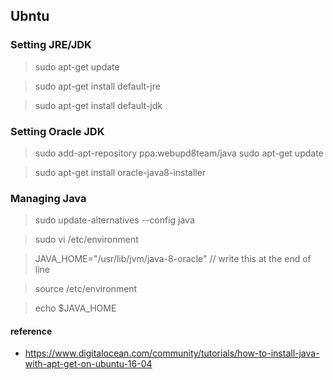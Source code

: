 ## Ubntu

### Setting JRE/JDK
> sudo apt-get update

> sudo apt-get install default-jre

> sudo apt-get install default-jdk

### Setting Oracle JDK
> sudo add-apt-repository ppa:webupd8team/java
> sudo apt-get update

> sudo apt-get install oracle-java8-installer

### Managing Java
> sudo update-alternatives --config java

> sudo vi /etc/environment

> JAVA_HOME="/usr/lib/jvm/java-8-oracle" // write this at the end of line

> source /etc/environment

> echo $JAVA_HOME

#### reference
- https://www.digitalocean.com/community/tutorials/how-to-install-java-with-apt-get-on-ubuntu-16-04

